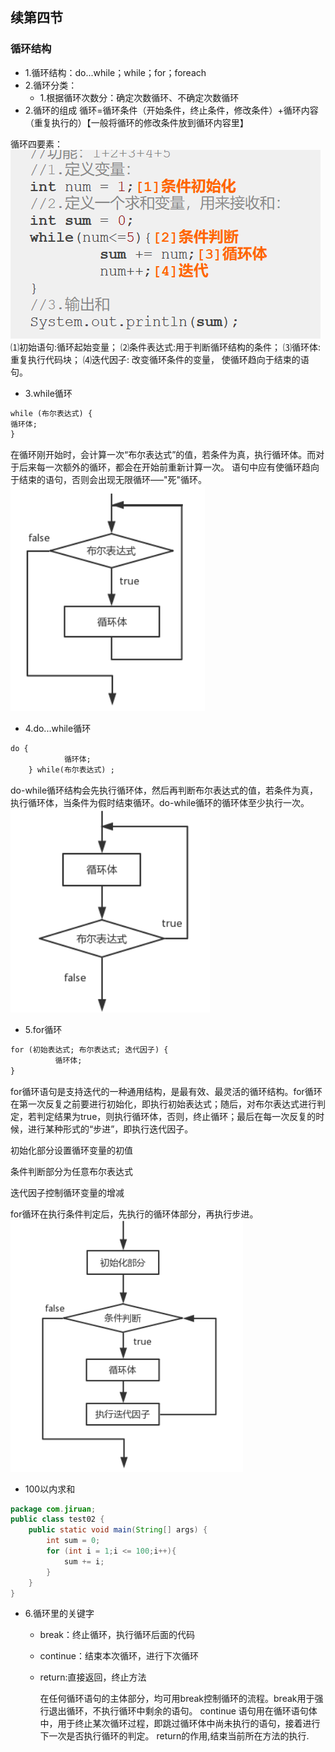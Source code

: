 ## 续第四节
### 循环结构
- 1.循环结构：do...while；while；for；foreach
- 2.循环分类：
  - 1.根据循环次数分：确定次数循环、不确定次数循环
- 2.循环的组成
循环=循环条件（开始条件，终止条件，修改条件）+循环内容（重复执行的）【一般将循环的修改条件放到循环内容里】

循环四要素：
![img.png](img/img_10.png)
⑴初始语句:循环起始变量； ⑵条件表达式:用于判断循环结构的条件； ⑶循环体:重复执行代码块； 
⑷迭代因子: 改变循环条件的变量， 使循环趋向于结束的语句。
- 3.while循环
```html
while (布尔表达式) {
循环体;
}
```
在循环刚开始时，会计算一次“布尔表达式”的值，若条件为真，执行循环体。而对于后来每一次额外的循环，都会在开始前重新计算一次。
语句中应有使循环趋向于结束的语句，否则会出现无限循环–––"死"循环。
![img.png](img/img_11.png)
- 4.do...while循环
```html
do {
            循环体;
    } while(布尔表达式) ;
```
do-while循环结构会先执行循环体，然后再判断布尔表达式的值，若条件为真，执行循环体，当条件为假时结束循环。do-while循环的循环体至少执行一次。
![img_1.png](img/img_12.png)
- 5.for循环
```html
for (初始表达式; 布尔表达式; 迭代因子) {
          循环体;
}
```
for循环语句是支持迭代的一种通用结构，是最有效、最灵活的循环结构。for循环在第一次反复之前要进行初始化，即执行初始表达式；随后，对布尔表达式进行判定，若判定结果为true，则执行循环体，否则，终止循环；最后在每一次反复的时候，进行某种形式的“步进”，即执行迭代因子。

初始化部分设置循环变量的初值

条件判断部分为任意布尔表达式

迭代因子控制循环变量的增减

for循环在执行条件判定后，先执行的循环体部分，再执行步进。
![img_2.png](img/img_13.png)
- 100以内求和
```java
package com.jiruan;
public class test02 {
    public static void main(String[] args) {
        int sum = 0;
        for (int i = 1;i <= 100;i++){
            sum += i;
        }
    }
}
```
- 6.循环里的关键字
  - break：终止循环，执行循环后面的代码
  - continue：结束本次循环，进行下次循环
  - return:直接返回，终止方法

    在任何循环语句的主体部分，均可用break控制循环的流程。break用于强行退出循环，不执行循环中剩余的语句。
    continue 语句用在循环语句体中，用于终止某次循环过程，即跳过循环体中尚未执行的语句，接着进行下一次是否执行循环的判定。
    return的作用,结束当前所在方法的执行.


